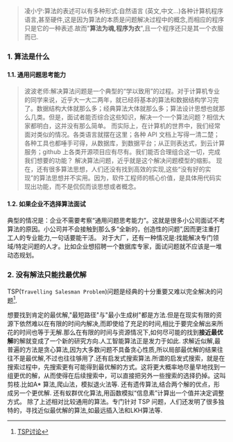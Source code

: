 >凌小宁:算法的表述可以有多种形式:自然语言 (英文,中文...)各种计算机程序语言,甚至硬件,这是因为算法的本质是问题解决过程中的概念,而相应的程序只是它的一种表述.故而"**算法为魂,程序为衣**",且一个程序还只是其一个衣服而已.

### 1. 算法是什么
#### 1.1. 通用问题思考能力
>波波老师:解决算法问题是一个典型的“学以致用”的过程。对于计算机专业的同学来说，近乎大一大二两年，就已经将基本的算法和数据结构学习完了。数据结构大体就那么多；经典算法大体就那么多；算法设计思想也就那么几类。但是，面试者能否综合这些知识，解决一个一个算法问题？相信大家都明白，这并没有那么简单。
而实际上，在计算机的世界中，我们经常面对类似的情况。各类语言就摆在这里；各种 API 文档上写得一清二楚；各种工具也都唾手可得，从数据库，到数据平台；从正则表达式，到云计算服务；github 上各类开源项目应有尽有。我们能否合理组合这一切，完成我们想要的功能？
解决算法问题，近乎就是这个解决问题模型的缩影。
现在，还有很多算法思想，人们还没有找到高效的实现,这些“没有好的实现”的算法思想并不实用。因为，软件工程师的核心价值，是具体用代码实现出功能，而不是侃侃而谈思想或者概念。
#### 1.2. 如果企业不选择算法面试
典型的情况是：企业不需要考察“通用问题思考能力”。这就是很多小公司面试不考算法的原因。小公司并不会接触到那么多“全新的，创造性的问题”,因而更注重打工人的专业能力,一句话要能干活。
对于大厂，还有一种情况是:找能解决专门领域/特定问题的人才。比如企业想招聘一个数据库专家，面试问题就不应该是一堆动态规划。
### 2. 没有解法只能找最优解
TSP(`Travelling Salesman Problem`)问题是经典的十分重要又难以完全解决的问题[^TSP].

[^TSP]:[TSP讨论](https://mp.weixin.qq.com/s?__biz=MzU4NTIxODYwMQ==&mid=2247486634&idx=1&sn=8953f2982a9905df14d312c45b2bdfd7&chksm=fd8ca3eccafb2afabd677672da293a0d493b1cf65ef2bd24b0bb974aa2b6b5dcd6a07eace5eb&scene=126&sessionid=1606379592&key=bec9334428c679459818cdf7ad73a130277a6b2b304a807b4721372b0dc0129d98cb241c720e86fdd79779c193588a00d73f95720d2d32dd52e48f852666a0f3bfb775ab8ff39d85630ef89ba3f2cf59bdf881e5f4c09f7c1ac5641282659ae3a4220f47f82d4fdf1e64cc9bb24557c6b046e433c606733a9591129cc4c24307&ascene=1&uin=MTM2NzczNTcyNQ%3D%3D&devicetype=Windows+10+x64&version=62090529&lang=zh_CN&exportkey=A7FVefGUhPGGjXZ4OPX2fXA%3D&pass_ticket=PrfHiElXbWHr7GkDDSpWIAWH9TUSRPBTHFjti7IMN52mnabRLOjJ4ROQinFrn3QI&wx_header=0)

想要找到肯定的最优解,"最短路径"与"最小生成树"都是方法.但是在现实有限的资源下依然难以在有限的时间内解决,而即使给了充足的时间,相比于要完全解出来所花的时间也等于无解.那么在有限的时间与资源情况下,如何尽可能的找到**接近最优解**的解就变成了一个新的研究方向.人工智能算法正是发力于如此.
求解近似解,最普遍的方法是贪心算法,因为大多数问题不具备贪心性质,所以局部最优解的结果往往不是最优解,不过也往往够用了.还有启发式搜索算法.所谓的启发式搜索，就是在搜索过程中，先搜索更有可能得到最优解的方式。这将更大概率地尽量早地找到一组更优的解，从而使得在后续搜索中，可以直接把另外一些搜索的选择扔掉。这叫剪枝.比如A* 算法,爬山法，模拟退火法等.
还有遗传算法,结合两个解的优点，形成另一个更优解.
还有蚁群优化算法,用函数模拟“信息素”计算出一个值并决定调整方式。
除了上述相对比较通用的算法。专门针对 TSP 问题，人们还发明了很多独特的，寻找近似最优解的算法,如最远插入法和LKH算法等.